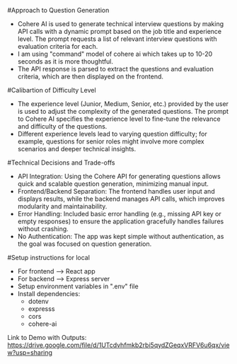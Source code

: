 #Approach to Question Generation

- Cohere AI is used to generate technical interview questions by making API calls with a dynamic prompt based on the job title and experience level. The prompt requests a list of relevant interview questions with evaluation criteria for each.
- I am using "command" model of cohere ai which takes up to 10-20 seconds as it is more thoughtful.
- The API response is parsed to extract the questions and evaluation criteria, which are then displayed on the frontend.

#Calibartion of Difficulty Level

- The experience level (Junior, Medium, Senior, etc.) provided by the user is used to adjust the complexity of the generated questions. The prompt to Cohere AI specifies the experience level to fine-tune the relevance and difficulty of the questions.
- Different experience levels lead to varying question difficulty; for example, questions for senior roles might involve more complex scenarios and deeper technical insights.

#Technical Decisions and Trade-offs

- API Integration: Using the Cohere API for generating questions allows quick and scalable question generation, minimizing manual input.
- Frontend/Backend Separation: The frontend handles user input and displays results, while the backend manages API calls, which improves modularity and maintainability.
- Error Handling: Included basic error handling (e.g., missing API key or empty responses) to ensure the application gracefully handles failures without crashing.
- No Authentication: The app was kept simple without authentication, as the goal was focused on question generation.

#Setup instructions for local

- For frontend --> React app
- For backend --> Express server
- Setup environment variables in ".env" file
- Install dependencies:
  - dotenv
  - expresss
  - cors
  - cohere-ai

Link to Demo with Outputs: https://drive.google.com/file/d/1UTcdvhfmkb2rbi5qydZGeqxVRFV6u6qx/view?usp=sharing

